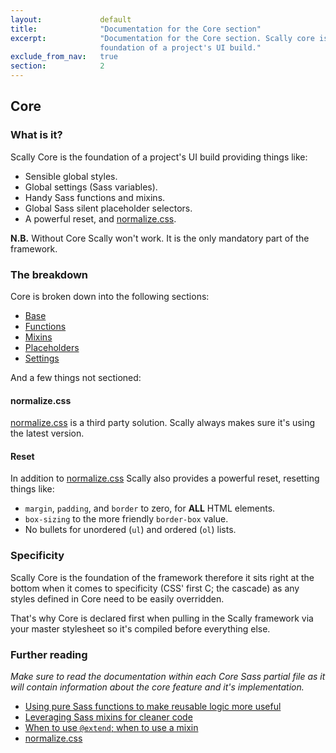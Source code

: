 ```yaml
---
layout:             default
title:              "Documentation for the Core section"
excerpt:            "Documentation for the Core section. Scally core is the
                    foundation of a project's UI build."
exclude_from_nav:   true
section:            2
---
```



## Core

### What is it?

Scally Core is the foundation of a project's UI build providing things like:

<ul class="o-list">
  <li>Sensible global styles.</li>
  <li>Global settings (Sass variables).</li>
  <li>Handy Sass functions and mixins.</li>
  <li>Global Sass silent placeholder selectors.</li>
  <li>A powerful reset, and <a href="http://necolas.github.io/normalize.css/" rel="external">normalize.css</a>.</li>
</ul>

**N.B.** Without Core Scally won't work. It is the only mandatory part of the
framework.

### The breakdown

Core is broken down into the following sections:

<ul class="o-list">
  <li><a href="core-base.html">Base</a></li>
  <li><a href="core-functions.html">Functions</a></li>
  <li><a href="core-mixins.html">Mixins</a></li>
  <li><a href="core-placeholders.html">Placeholders</a></li>
  <li><a href="core-settings.html">Settings</a></li>
</ul>

And a few things not sectioned:

#### normalize.css

[normalize.css](http://necolas.github.io/normalize.css/) is a third party solution. Scally always makes sure it's using the latest version.

#### Reset

In addition to [normalize.css](http://necolas.github.io/normalize.css/) Scally also provides a powerful reset, resetting
things like:

<ul class="o-list">
  <li><code class="c-inline-code">margin</code>, <code class="c-inline-code">padding</code>, and <code class="c-inline-code">border</code> to zero, for <strong>ALL</strong> HTML elements.</li>
  <li><code class="c-inline-code">box-sizing</code> to the more friendly <code class="c-inline-code">border-box</code> value.</li>
  <li>No bullets for unordered (<code class="c-inline-code">ul</code>) and ordered (<code class="c-inline-code">ol</code>) lists.</li>
</ul>

### Specificity

Scally Core is the foundation of the framework therefore it sits right at the
bottom when it comes to specificity (CSS' first C; the cascade) as any styles
defined in Core need to be easily overridden.

That's why Core is declared first when pulling in the Scally framework via your
master stylesheet so it's compiled before everything else.

### Further reading

*Make sure to read the documentation within each Core Sass partial file as it
will contain information about the core feature and it's implementation.*

<ul class="o-list">
  <li><a href="http://thesassway.com/advanced/pure-sass-functions" rel="external">Using pure Sass functions to make reusable logic more useful</a></li>
  <li><a href="http://thesassway.com/intermediate/leveraging-sass-mixins-for-cleaner-code" rel="external">Leveraging Sass mixins for cleaner code</a></li>
  <li><a href="http://csswizardry.com/2014/11/when-to-use-extend-when-to-use-a-mixin/" rel="external">When to use <code class="c-inline-code">@extend</code>; when to use a mixin</a></li>
  <li><a href="http://necolas.github.io/normalize.css/" rel="external">normalize.css</a></li>
</ul>
